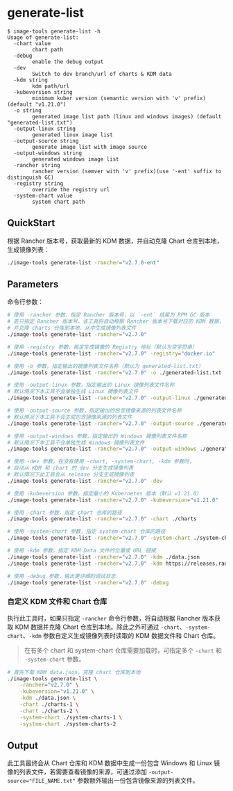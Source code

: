 # generate-list

```console
$ image-tools generate-list -h
Usage of generate-list:
  -chart value
        chart path
  -debug
        enable the debug output
  -dev
        Switch to dev branch/url of charts & KDM data
  -kdm string
        kdm path/url
  -kubeversion string
        minimum kuber version (semantic version with 'v' prefix) (default "v1.21.0")
  -o string
        generated image list path (linux and windows images) (default "generated-list.txt")
  -output-linux string
        generated linux image list
  -output-source string
        generate image list with image source
  -output-windows string
        generated windows image list
  -rancher string
        rancher version (semver with 'v' prefix)(use '-ent' suffix to distinguish GC)
  -registry string
        override the registry url
  -system-chart value
        system chart path
```

## QuickStart

根据 Rancher 版本号，获取最新的 KDM 数据，并自动克隆 Chart 仓库到本地，生成镜像列表：

```sh
./image-tools generate-list -rancher="v2.7.0-ent"
```

## Parameters

命令行参数：

```sh
# 使用 -rancher 参数，指定 Rancher 版本号，以 `-ent` 结尾为 RPM GC 版本
# 若只指定 Rancher 版本号，该工具将自动根据 Rancher 版本号下载对应的 KDM 数据，
# 并克隆 charts 仓库到本地，从中生成镜像列表文件
./image-tools generate-list -rancher="v2.7.0"

# 使用 -registry 参数，指定生成镜像的 Registry 地址（默认为空字符串）
./image-tools generate-list -rancher="v2.7.0" -registry="docker.io"

# 使用 -o 参数，指定输出的镜像列表文件名称（默认为 generated-list.txt）
./image-tools generate-list -rancher="v2.7.0" -o ./generated-list.txt

# 使用 -output-linux 参数，指定输出的 Linux 镜像列表文件名称
# 默认情况下本工具不会单独生成 Linux 镜像列表文件
./image-tools generate-list -rancher="v2.7.0" -output-linux ./generated-list-linux.txt

# 使用 -output-source 参数，指定输出的包含镜像来源的列表文件名称
# 默认情况下本工具不会生成包含镜像来源的列表文件
./image-tools generate-list -rancher="v2.7.0" -output-source ./generated-list-source.txt

# 使用 -output-windows 参数，指定输出的 Windows 镜像列表文件名称
# 默认情况下本工具不会单独生成 Windows 镜像列表文件
./image-tools generate-list -rancher="v2.7.0" -output-windows ./generated-list-windows.txt

# 使用 -dev 参数，在没有使用 -chart, -system-chart, -kdm 参数时，
# 自动从 KDM 和 chart 的 dev 分支生成镜像列表
# 默认情况下此工具会从 release 分支生成镜像列表
./image-tools generate-list -rancher="v2.7.0" -dev

# 使用 -kubeversion 参数，指定最小的 Kubernetes 版本（默认 v1.21.0）
./image-tools generate-list -rancher="v2.7.0" -kubeversion="v1.21.0"

# 使用 -chart 参数，指定 chart 仓库的路径
./image-tools generate-list -rancher="v2.7.0" -chart ./charts

# 使用 -system-chart 参数，指定 system-chart 仓库的路径
./image-tools generate-list -rancher="v2.7.0" -system-chart ./system-chart

# 使用 -kdm 参数，指定 KDM Data 文件的位置或 URL 链接
./image-tools generate-list -rancher="v2.7.0" -kdm ./data.json
./image-tools generate-list -rancher="v2.7.0" -kdm https://releases.rancher.com/kontainer-driver-metadata/release-v2.7/data.json

# 使用 -debug 参数，输出更详细的调试日志
./image-tools generate-list -rancher="v2.7.0" -debug
```

### 自定义 KDM 文件和 Chart 仓库

执行此工具时，如果只指定 `-rancher` 命令行参数，将自动根据 Rancher 版本获取 KDM 数据并克隆 Chart 仓库到本地。除此之外可通过 `-chart`、`-system-chart`、`-kdm` 参数自定义生成镜像列表时读取的 KDM 数据文件和 Chart 仓库。

> 在有多个 chart 和 system-chart 仓库需要加载时，可指定多个 `-chart` 和 `-system-chart` 参数。

```sh
# 首先下载 KDM data.json，克隆 chart 仓库到本地
./image-tools generate-list \
    -rancher="v2.7.0" \
    -kubeversion="v1.21.0" \
    -kdm ./data.json \
    -chart ./charts-1 \
    -chart ./charts-2 \
    -system-chart ./system-charts-1 \
    -system-chart ./system-charts-2
```

## Output

此工具最终会从 Chart 仓库和 KDM 数据中生成一份包含 Windows 和 Linux 镜像的列表文件，若需要查看镜像的来源，可通过添加 `-output-source="FILE_NAME.txt"` 参数额外输出一份包含镜像来源的列表文件。
